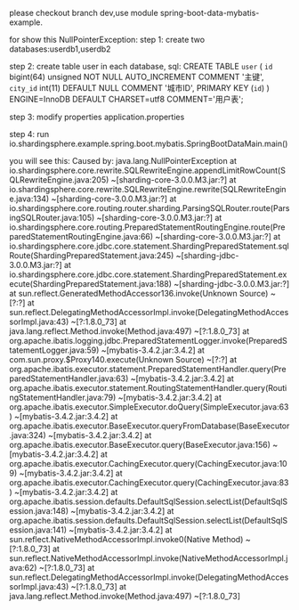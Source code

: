 please checkout branch dev,use module spring-boot-data-mybatis-example.

for show this NullPointerException:
step 1:
    create two databases:userdb1,userdb2

step 2:
    create table user in each database,
    sql:
        CREATE TABLE `user` (
          `id` bigint(64) unsigned NOT NULL AUTO_INCREMENT COMMENT '主键',
          `city_id` int(11) DEFAULT NULL COMMENT '城市ID',
          PRIMARY KEY (`id`)
        ) ENGINE=InnoDB DEFAULT CHARSET=utf8 COMMENT='用户表';

step 3:
    modify properties application.properties

step 4:
    run io.shardingsphere.example.spring.boot.mybatis.SpringBootDataMain.main()

you will see this:
   Caused by: java.lang.NullPointerException
	at io.shardingsphere.core.rewrite.SQLRewriteEngine.appendLimitRowCount(SQLRewriteEngine.java:205) ~[sharding-core-3.0.0.M3.jar:?]
	at io.shardingsphere.core.rewrite.SQLRewriteEngine.rewrite(SQLRewriteEngine.java:134) ~[sharding-core-3.0.0.M3.jar:?]
	at io.shardingsphere.core.routing.router.sharding.ParsingSQLRouter.route(ParsingSQLRouter.java:105) ~[sharding-core-3.0.0.M3.jar:?]
	at io.shardingsphere.core.routing.PreparedStatementRoutingEngine.route(PreparedStatementRoutingEngine.java:66) ~[sharding-core-3.0.0.M3.jar:?]
	at io.shardingsphere.core.jdbc.core.statement.ShardingPreparedStatement.sqlRoute(ShardingPreparedStatement.java:245) ~[sharding-jdbc-3.0.0.M3.jar:?]
	at io.shardingsphere.core.jdbc.core.statement.ShardingPreparedStatement.execute(ShardingPreparedStatement.java:188) ~[sharding-jdbc-3.0.0.M3.jar:?]
	at sun.reflect.GeneratedMethodAccessor136.invoke(Unknown Source) ~[?:?]
	at sun.reflect.DelegatingMethodAccessorImpl.invoke(DelegatingMethodAccessorImpl.java:43) ~[?:1.8.0_73]
	at java.lang.reflect.Method.invoke(Method.java:497) ~[?:1.8.0_73]
	at org.apache.ibatis.logging.jdbc.PreparedStatementLogger.invoke(PreparedStatementLogger.java:59) ~[mybatis-3.4.2.jar:3.4.2]
	at com.sun.proxy.$Proxy140.execute(Unknown Source) ~[?:?]
	at org.apache.ibatis.executor.statement.PreparedStatementHandler.query(PreparedStatementHandler.java:63) ~[mybatis-3.4.2.jar:3.4.2]
	at org.apache.ibatis.executor.statement.RoutingStatementHandler.query(RoutingStatementHandler.java:79) ~[mybatis-3.4.2.jar:3.4.2]
	at org.apache.ibatis.executor.SimpleExecutor.doQuery(SimpleExecutor.java:63) ~[mybatis-3.4.2.jar:3.4.2]
	at org.apache.ibatis.executor.BaseExecutor.queryFromDatabase(BaseExecutor.java:324) ~[mybatis-3.4.2.jar:3.4.2]
	at org.apache.ibatis.executor.BaseExecutor.query(BaseExecutor.java:156) ~[mybatis-3.4.2.jar:3.4.2]
	at org.apache.ibatis.executor.CachingExecutor.query(CachingExecutor.java:109) ~[mybatis-3.4.2.jar:3.4.2]
	at org.apache.ibatis.executor.CachingExecutor.query(CachingExecutor.java:83) ~[mybatis-3.4.2.jar:3.4.2]
	at org.apache.ibatis.session.defaults.DefaultSqlSession.selectList(DefaultSqlSession.java:148) ~[mybatis-3.4.2.jar:3.4.2]
	at org.apache.ibatis.session.defaults.DefaultSqlSession.selectList(DefaultSqlSession.java:141) ~[mybatis-3.4.2.jar:3.4.2]
	at sun.reflect.NativeMethodAccessorImpl.invoke0(Native Method) ~[?:1.8.0_73]
	at sun.reflect.NativeMethodAccessorImpl.invoke(NativeMethodAccessorImpl.java:62) ~[?:1.8.0_73]
	at sun.reflect.DelegatingMethodAccessorImpl.invoke(DelegatingMethodAccessorImpl.java:43) ~[?:1.8.0_73]
	at java.lang.reflect.Method.invoke(Method.java:497) ~[?:1.8.0_73]
